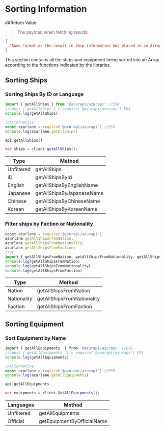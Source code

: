 # Sorting Information
##Return Value
> The payload when fetching results:

```json
{
  "Same format as the result in ship information but placed in an Array"
}
```

This section contains all the ships and equipment being sorted into an Array according to the functions indicated by the libraries.

## Sorting Ships

### Sorting Ships By ID or Language
```javascript
import { getAllShips } from '@azurapi/azurapi' //ES6
//const { getAllShips } = require('@azurapi/azurapi') ES5
console.log(getAllShips)

//Alternative
const azurlane = require('@azurapi/azurapi') //ES5
console.log(azurlane.getAllShips)
```
```python
api.getAllShips()
```
```csharp
var ships = client.getAllShips();
```

| Type      | Method                    |
|-----------|---------------------------|
| Unfiltered| getAllShips               |
| ID        | getAllShipsById           |
| English   | getAllShipsByEnglishName  |
| Japanese  | getAllShipsByJapaneseName |
| Chinese   | getAllShipsByChineseName  |
| Korean    | getAllShipsByKoreanName   |

### Filter ships by Faction or Nationality
```javascript
const azurlane = require('@azurapi/azurapi')
azurlane.getAllShipsFromNation;
azurlane.getAllShipsFromNationality;
azurlane.getAllShipsFromFaction;
//or
import { getAllShipsFromNation, getAllShipsFromNationality, getAllShipsFromFaction } from '@azurapi/azurapi'
console.log(getAllShipsFromNation)
console.log(getAllShipsFromNationality)
console.log(getAllShipsFromFaction)
```

| Type        | Method                    |
|-------------|---------------------------|
| Nation      | getAllShipsFromNation     |
| Nationality | getAllShipsFromNationality|
| Faction     | getAllShipsFromFaction    |

## Sorting Equipment

### Sort Equipment by Name
```javascript
import { getAllEquipments  } from '@azurapi/azurapi' //ES6
//const { getAllEquipments  } = require('@azurapi/azurapi') ES5
console.log(getAllEquipments)

//Alternative
const azurlane = require('@azurapi/azurapi') //ES5
console.log(azurlane.getAllEquipments)
```
```python
api.getAllEquipments
```
```csharp
var equipments = client.GetAllEquipments();
```
| Languages | Method                    |
|-----------|---------------------------|
| Unfiltered| getAllEquipments          |
| Official  | getEquipmentByOfficialName|
